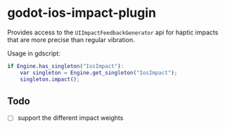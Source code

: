 # godot-ios-impact-plugin

Provides access to the `UIImpactFeedbackGenerator` api for haptic impacts that are more precise than regular vibration.

Usage in gdscript:

```gd
if Engine.has_singleton("IosImpact"):
    var singleton = Engine.get_singleton("IosImpact");
    singleton.impact();
```

## Todo

- [ ] support the different impact weights
